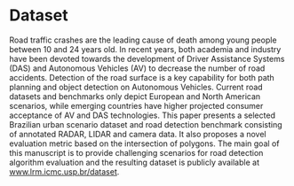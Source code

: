 # Dataset
Road traffic crashes are the leading cause of death among young people between 10 and 24 years old. In recent years, both academia and industry have been devoted towards the development of Driver Assistance Systems (DAS) and Autonomous Vehicles (AV) to decrease the number of road accidents. Detection of the road surface is a key capability for both path planning and object detection on Autonomous Vehicles. Current road datasets and benchmarks only depict European and North American scenarios, while emerging countries have higher projected consumer acceptance of AV and DAS technologies. This paper presents a selected Brazilian urban scenario dataset and road detection benchmark consisting of annotated RADAR, LIDAR and camera data. It also proposes a novel evaluation metric based on the intersection of polygons. The main goal of this manuscript is to provide challenging scenarios for road detection algorithm evaluation and the resulting dataset is publicly available at www.lrm.icmc.usp.br/dataset.
